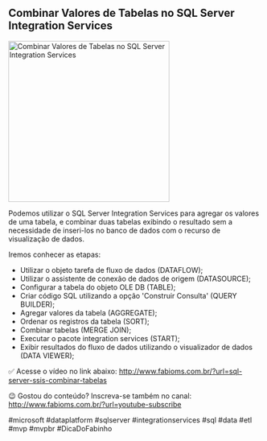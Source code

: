 ## Combinar Valores de Tabelas no SQL Server Integration Services

<img src="https://fabioms.com.br//uploads/youtube/Z62dA-Ii0mo.png" alt="Combinar Valores de Tabelas no SQL Server Integration Services" title="SQL Server Integration Services" width="320"/>

Podemos utilizar o SQL Server Integration Services para agregar os valores de uma tabela, e combinar duas tabelas exibindo o resultado sem a necessidade de inseri-los no banco de dados com o recurso de visualização de dados.

Iremos conhecer as etapas:
- Utilizar o objeto tarefa de fluxo de dados (DATAFLOW);
- Utilizar o assistente de conexão de dados de origem (DATASOURCE);
- Configurar a tabela do objeto OLE DB (TABLE);
- Criar código SQL utilizando a opção 'Construir Consulta' (QUERY BUILDER);
- Agregar valores da tabela (AGGREGATE);
- Ordenar os registros da tabela (SORT);
- Combinar tabelas (MERGE JOIN);
- Executar o pacote integration services (START);
- Exibir resultados do fluxo de dados utilizando o visualizador de dados (DATA VIEWER);

✅ Acesse o vídeo no link abaixo:
http://www.fabioms.com.br/?url=sql-server-ssis-combinar-tabelas

😉 Gostou do conteúdo? Inscreva-se também no canal:
http://www.fabioms.com.br/?url=youtube-subscribe 

#microsoft #dataplatform #sqlserver #integrationservices #sql #data #etl #mvp #mvpbr #DicaDoFabinho